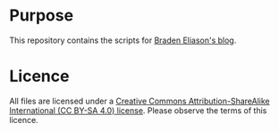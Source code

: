 # Purpose
This repository contains the scripts for [Braden Eliason's blog](http://bradeneliason.com/category/projects/).

# Licence
All files are licensed under a [Creative Commons Attribution-ShareAlike International (CC BY-SA 4.0) license](https://creativecommons.org/licenses/by-sa/4.0/). Please observe the terms of this licence.